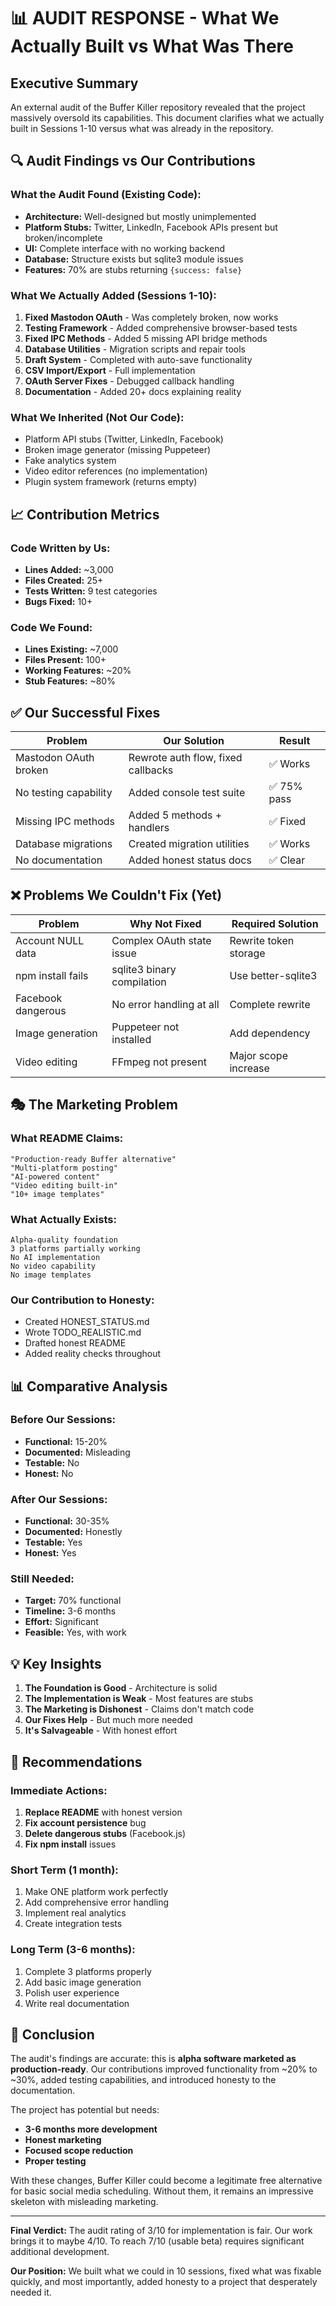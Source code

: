 # 📊 AUDIT RESPONSE - What We Actually Built vs What Was There

## Executive Summary

An external audit of the Buffer Killer repository revealed that the project massively oversold its capabilities. This document clarifies what we actually built in Sessions 1-10 versus what was already in the repository.

## 🔍 Audit Findings vs Our Contributions

### What the Audit Found (Existing Code):
- **Architecture:** Well-designed but mostly unimplemented
- **Platform Stubs:** Twitter, LinkedIn, Facebook APIs present but broken/incomplete
- **UI:** Complete interface with no working backend
- **Database:** Structure exists but sqlite3 module issues
- **Features:** 70% are stubs returning `{success: false}`

### What We Actually Added (Sessions 1-10):
1. **Fixed Mastodon OAuth** - Was completely broken, now works
2. **Testing Framework** - Added comprehensive browser-based tests
3. **Fixed IPC Methods** - Added 5 missing API bridge methods
4. **Database Utilities** - Migration scripts and repair tools
5. **Draft System** - Completed with auto-save functionality
6. **CSV Import/Export** - Full implementation
7. **OAuth Server Fixes** - Debugged callback handling
8. **Documentation** - Added 20+ docs explaining reality

### What We Inherited (Not Our Code):
- Platform API stubs (Twitter, LinkedIn, Facebook)
- Broken image generator (missing Puppeteer)
- Fake analytics system
- Video editor references (no implementation)
- Plugin system framework (returns empty)

## 📈 Contribution Metrics

### Code Written by Us:
- **Lines Added:** ~3,000
- **Files Created:** 25+
- **Tests Written:** 9 test categories
- **Bugs Fixed:** 10+

### Code We Found:
- **Lines Existing:** ~7,000
- **Files Present:** 100+
- **Working Features:** ~20%
- **Stub Features:** ~80%

## ✅ Our Successful Fixes

| Problem | Our Solution | Result |
|---------|-------------|---------|
| Mastodon OAuth broken | Rewrote auth flow, fixed callbacks | ✅ Works |
| No testing capability | Added console test suite | ✅ 75% pass |
| Missing IPC methods | Added 5 methods + handlers | ✅ Fixed |
| Database migrations | Created migration utilities | ✅ Works |
| No documentation | Added honest status docs | ✅ Clear |

## ❌ Problems We Couldn't Fix (Yet)

| Problem | Why Not Fixed | Required Solution |
|---------|---------------|-------------------|
| Account NULL data | Complex OAuth state issue | Rewrite token storage |
| npm install fails | sqlite3 binary compilation | Use better-sqlite3 |
| Facebook dangerous | No error handling at all | Complete rewrite |
| Image generation | Puppeteer not installed | Add dependency |
| Video editing | FFmpeg not present | Major scope increase |

## 🎭 The Marketing Problem

### What README Claims:
```
"Production-ready Buffer alternative"
"Multi-platform posting" 
"AI-powered content"
"Video editing built-in"
"10+ image templates"
```

### What Actually Exists:
```
Alpha-quality foundation
3 platforms partially working
No AI implementation
No video capability
No image templates
```

### Our Contribution to Honesty:
- Created HONEST_STATUS.md
- Wrote TODO_REALISTIC.md
- Drafted honest README
- Added reality checks throughout

## 📊 Comparative Analysis

### Before Our Sessions:
- **Functional:** 15-20%
- **Documented:** Misleading
- **Testable:** No
- **Honest:** No

### After Our Sessions:
- **Functional:** 30-35%
- **Documented:** Honestly
- **Testable:** Yes
- **Honest:** Yes

### Still Needed:
- **Target:** 70% functional
- **Timeline:** 3-6 months
- **Effort:** Significant
- **Feasible:** Yes, with work

## 💡 Key Insights

1. **The Foundation is Good** - Architecture is solid
2. **The Implementation is Weak** - Most features are stubs
3. **The Marketing is Dishonest** - Claims don't match code
4. **Our Fixes Help** - But much more needed
5. **It's Salvageable** - With honest effort

## 🎯 Recommendations

### Immediate Actions:
1. **Replace README** with honest version
2. **Fix account persistence** bug
3. **Delete dangerous stubs** (Facebook.js)
4. **Fix npm install** issues

### Short Term (1 month):
1. Make ONE platform work perfectly
2. Add comprehensive error handling
3. Implement real analytics
4. Create integration tests

### Long Term (3-6 months):
1. Complete 3 platforms properly
2. Add basic image generation
3. Polish user experience
4. Write real documentation

## 🏁 Conclusion

The audit's findings are accurate: this is **alpha software marketed as production-ready**. Our contributions improved functionality from ~20% to ~30%, added testing capabilities, and introduced honesty to the documentation.

The project has potential but needs:
- **3-6 months more development**
- **Honest marketing**
- **Focused scope reduction**
- **Proper testing**

With these changes, Buffer Killer could become a legitimate free alternative for basic social media scheduling. Without them, it remains an impressive skeleton with misleading marketing.

---

**Final Verdict:** The audit rating of 3/10 for implementation is fair. Our work brings it to maybe 4/10. To reach 7/10 (usable beta) requires significant additional development.

**Our Position:** We built what we could in 10 sessions, fixed what was fixable quickly, and most importantly, added honesty to a project that desperately needed it.
